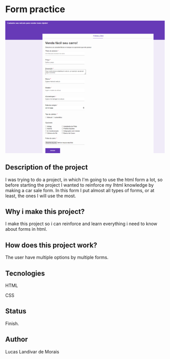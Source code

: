 <h1>Form practice</h1>
  <img src="Captura de Tela (10).png">
  
<h2>Description of the project</h2>
<p>I was trying to do a project, in which I'm going to use the html form a lot, so before starting the project I wanted to reinforce my Ihtml knowledge by making a car sale form.
In this form I put almost all types of forms, or at least, the ones I will use the most.</p> 

<h2>Why i make this project?</h2>
<p>I make this project so i can reinforce and learn everything i need to know about forms in html.</p>

<h2>How does this project work?</h2>
<P>The user have multiple options by multiple forms.</p>

<h2>Tecnologies</h2>
<p>HTML</p>
<p>CSS</p>

<h2>Status</h2>
<p>Finish.</p>

<h2>Author</h2>
<p>Lucas Landivar de Morais</p>

